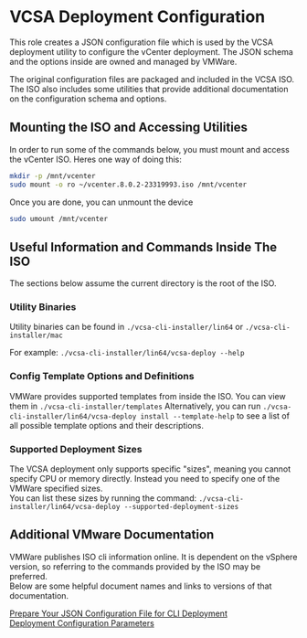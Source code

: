 # VCSA Deployment Configuration

This role creates a JSON configuration file which is used by the VCSA deployment utility to configure the vCenter deployment. The JSON schema and the options inside are owned and managed by VMWare.

The original configuration files are packaged and included in the VCSA ISO. The ISO also includes some utilities that provide additional documentation on the configuration schema and options.

## Mounting the ISO and Accessing Utilities

In order to run some of the commands below, you must mount and access the vCenter ISO. Heres one way of doing this:
```bash
mkdir -p /mnt/vcenter
sudo mount -o ro ~/vcenter.8.0.2-23319993.iso /mnt/vcenter
```

Once you are done, you can unmount the device
```bash
sudo umount /mnt/vcenter
```

## Useful Information and Commands Inside The ISO

The sections below assume the current directory is the root of the ISO.

### Utility Binaries

Utility binaries can be found in `./vcsa-cli-installer/lin64` or `./vcsa-cli-installer/mac`

For example: `./vcsa-cli-installer/lin64/vcsa-deploy --help`

### Config Template Options and Definitions

VMWare provides supported templates from inside the ISO. You can view them in `./vcsa-cli-installer/templates`
Alternatively, you can run `./vcsa-cli-installer/lin64/vcsa-deploy install --template-help` to see a list of all possible template options and their descriptions.<br>

### Supported Deployment Sizes

The VCSA deployment only supports specific "sizes", meaning you cannot specify CPU or memory directly. Instead you need to specify one of the VMWare specified sizes.<br>
You can list these sizes by running the command: `./vcsa-cli-installer/lin64/vcsa-deploy --supported-deployment-sizes`

## Additional VMware Documentation

VMWare publishes ISO cli information online. It is dependent on the vSphere version, so referring to the commands provided by the ISO may be preferred. <br>
Below are some helpful document names and links to versions of that documentation.

[Prepare Your JSON Configuration File for CLI Deployment](https://docs.vmware.com/en/VMware-vSphere/7.0/com.vmware.vcenter.install.doc/GUID-3683BA76-B08A-4DDB-9CCF-66660F6AD1CF.html)<br>
[Deployment Configuration Parameters](https://docs.vmware.com/en/VMware-vSphere/7.0/com.vmware.vcenter.install.doc/GUID-457EAE1F-B08A-4E64-8506-8A3FA84A0446.html#GUID-457EAE1F-B08A-4E64-8506-8A3FA84A0446)<br>
